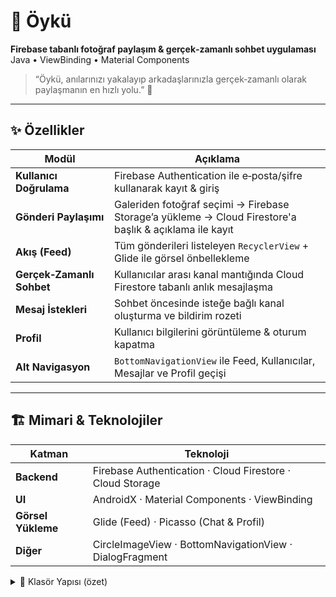 # 📸 Öykü

**Firebase tabanlı fotoğraf paylaşım & gerçek‑zamanlı sohbet uygulaması**  
Java • ViewBinding • Material Components

> “Öykü, anılarınızı yakalayıp arkadaşlarınızla gerçek‑zamanlı olarak paylaşmanın en hızlı yolu.” 🚀

---

## ✨ Özellikler

| Modül | Açıklama |
|-------|----------|
| **Kullanıcı Doğrulama** | Firebase Authentication ile e‑posta/şifre kullanarak kayıt & giriş |
| **Gönderi Paylaşımı** | Galeriden fotoğraf seçimi → Firebase Storage’a yükleme → Cloud Firestore'a başlık & açıklama ile kayıt |
| **Akış (Feed)** | Tüm gönderileri listeleyen `RecyclerView` + Glide ile görsel önbellekleme |
| **Gerçek‑Zamanlı Sohbet** | Kullanıcılar arası kanal mantığında Cloud Firestore tabanlı anlık mesajlaşma |
| **Mesaj İstekleri** | Sohbet öncesinde isteğe bağlı kanal oluşturma ve bildirim rozeti |
| **Profil** | Kullanıcı bilgilerini görüntüleme & oturum kapatma |
| **Alt Navigasyon** | `BottomNavigationView` ile Feed, Kullanıcılar, Mesajlar ve Profil geçişi |

---

## 🏗️ Mimari & Teknolojiler

| Katman | Teknoloji |
|--------|-----------|
| **Backend** | Firebase Authentication · Cloud Firestore · Cloud Storage |
| **UI** | AndroidX · Material Components · ViewBinding |
| **Görsel Yükleme** | Glide (Feed) · Picasso (Chat & Profil) |
| **Diğer** | CircleImageView · BottomNavigationView · DialogFragment |

<details>
<summary>📁 Klasör Yapısı (özet)</summary>

```text
app/
 └─ src/main/java/com/oykuatak/oyku/
     ├─ activity/            # Activity sınıfları
     │   ├─ ChatActivity.java
     │   ├─ FeedActivity.java
     │   ├─ MainActivity.java
     │   ├─ SignUpActivity.java
     │   └─ UploadActivity.java
     ├─ adapter/             # RecyclerView adapter'ları
     │   ├─ BlogAdapter.java
     │   ├─ ChatAdapter.java
     │   ├─ MessageRequestsAdapter.java
     │   └─ UserAdapter.java
     ├─ fragment/            # UI fragment'ları
     │   ├─ FeedFragment.java
     │   ├─ MessageFragment.java
     │   ├─ ProfileFragment.java
     │   └─ UsersFragment.java
     └─ model/               # Veri modelleri
         ├─ Blog.java
         ├─ Chat.java
         ├─ MessageRequest.java
         └─ User.java
</details>
---
## ⚙️ Kurulum

1. Depoyu klonlayın:

   ```bash
   git clone https://github.com/<kullanıcı-adı>/oyku.git
   cd oyku
Android Studio Arctic Fox (veya üzeri) ile projeyi açın.

Firebase yapılandırması

Firebase Console’da yeni bir proje oluşturun.

Android paket adı: com.oykuatak.oyku

İndirilen google-services.json dosyasını app/ klasörüne kopyalayın.

Authentication → Sign‑in Method bölümünde “E‑posta/Şifre” yöntemini etkinleştirin.

Cloud Firestore ve Storage’ı etkinleştirin.

Gradle’ı senkronize edin ve projeyi derleyin.

## ▶️ Projeyi Çalıştırma

| Adım | Açıklama |
|------|----------|
| **Kayıt / Giriş** | `MainActivity` & `SignUpActivity` üzerinden kullanıcı oluşturun veya mevcut hesapla oturum açın. |
| **Gönderi Paylaş** | Sağ üst menüden **Upload** seçeneğiyle `UploadActivity`’de fotoğraf yükleyin. |
| **Akışta Görüntüle** | Gönderiniz otomatik olarak Feed’e düşer. |
| **Kullanıcılar** | **People** sekmesinden diğer kullanıcıları listeleyin, mesaj isteği gönderin. |
| **Mesajlaşma** | İstek kabul edildiğinde `ChatActivity`’de gerçek‑zamanlı sohbet başlayacaktır. |
